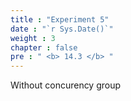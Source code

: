 ```yaml
---
title : "Experiment 5"
date : "`r Sys.Date()`"
weight : 3
chapter : false
pre : " <b> 14.3 </b> "
---
```


Without concurency group